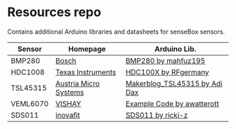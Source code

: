 # Resources repo
Contains additional Arduino libraries and datasheets for senseBox sensors.

|Sensor|Homepage|Arduino Lib.|
|------|--------|------------|
|BMP280|[Bosch](https://www.bosch-sensortec.com/bst/products/all_products/bmp280)|[BMP280 by mahfuz195](https://github.com/mahfuz195/BMP280-Arduino-Library)|
|HDC1008|[Texas Instruments](http://www.ti.com/product/HDC1008)|[HDC100X by RFgermany](https://github.com/RFgermany/HDC100X_Arduino_Library)|
|TSL45315|[Austria Micro Systems](http://www.ams.com/eng/Products/Sensor-Driven-Lighting/SDL-Ambient-Light-Sensors/TSL45315)|[Makerblog_TSL45315 by Adi Dax](https://github.com/adidax/Makerblog_TSL45315)|
|VEML6070|[VISHAY](http://www.vishay.com/ppg?84277)|[Example Code by awatterott](https://github.com/watterott/VEML6070-Breakout/blob/master/software/VEML6070.ino)|
|SDS011|[inovafit](http://aqicn.org/sensor/sds011/)|[SDS011 by ricki-z](https://github.com/ricki-z/SDS011)|
